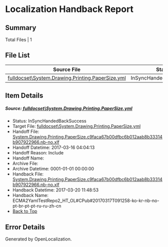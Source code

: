 # <a name='report-top'></a> Localization Handback Report

## Summary
 Total Files | 1

## File List
 Source File | Status | Details 
 ----------- | ------ | ------- 
 [fulldocset\System.Drawing.Printing.PaperSize.yml](https://github.com/OpenLocalizationTestOrg/ECMA2YamlTestRepo2/blob/9a577bbd8ead778fd4723fbdbce691e69b3b14d4/fulldocset/System.Drawing.Printing.PaperSize.yml) | InSyncHandedBackSuccess | [Details](#23f51396ae337d3fdc4484d197419d21aa3cd56477707)

## Item Details
##### <a name='23f51396ae337d3fdc4484d197419d21aa3cd56477707'></a> Source: [fulldocset\System.Drawing.Printing.PaperSize.yml](https://github.com/OpenLocalizationTestOrg/ECMA2YamlTestRepo2/blob/9a577bbd8ead778fd4723fbdbce691e69b3b14d4/fulldocset/System.Drawing.Printing.PaperSize.yml)
* Status: InSyncHandedBackSuccess
* Target File: [fulldocset\System.Drawing.Printing.PaperSize.yml](https://github.com/OpenLocalizationTestOrg/ECMA2YamlTestRepo2.nb-no/blob/5ef7dceee8fdb0a160a5b74f61878fabd29e2328/fulldocset/System.Drawing.Printing.PaperSize.yml)
* Handoff File: [System.Drawing.Printing.PaperSize.c9faca67b00dfbc6b012aab8b33314b907922966.nb-no.xlf](https://github.com/OpenLocalizationTestOrg/ECMA2YamlTestRepo2.handoff/blob/2f5335a9d2cbf3a2fc7fbd5189aa208c3b64db52/ol-handoff/OpenLocalizationTestOrg/ECMA2YamlTestRepo2.nb-no/master/fulldocset/System.Drawing.Printing.PaperSize.c9faca67b00dfbc6b012aab8b33314b907922966.nb-no.xlf)
* Handoff Datetime: 2017-03-16 04:04:13
* Handoff Reason: Include
* Handoff Name: 
* Archive File: 
* Archive Datetime: 0001-01-01 00:00:00
* Handback File: [System.Drawing.Printing.PaperSize.c9faca67b00dfbc6b012aab8b33314b907922966.nb-no.xlf](https://github.com/OpenLocalizationTestOrg/ECMA2YamlTestRepo2.handback/blob/3dd426b7b1f9616f524404496b00704ae499df37/ol-handback/OpenLocalizationTestOrg/ECMA2YamlTestRepo2.nb-no/master/fulldocset/System.Drawing.Printing.PaperSize.c9faca67b00dfbc6b012aab8b33314b907922966.nb-no.xlf)
* Handback Datetime: 2017-03-20 11:48:53
* Handback Name: ECMA2YamlTestRepo2_HT_OL#CPub#20170317T091258-ko-kr-nb-no-pt-br-pt-pt-ru-ru-zh-cn
* [Back to Top](#report-top)


## Error Details

Generated by OpenLocalization.
